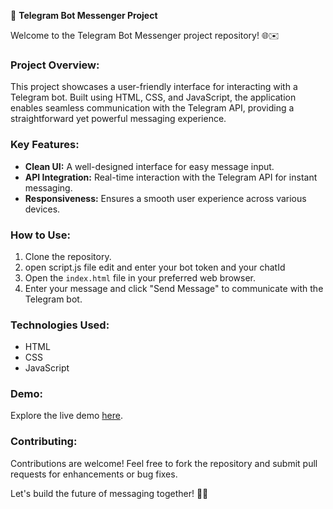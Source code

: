 🚀 **Telegram Bot Messenger Project**

Welcome to the Telegram Bot Messenger project repository! 🌐✉️

### Project Overview:
This project showcases a user-friendly interface for interacting with a Telegram bot. Built using HTML, CSS, and JavaScript, the application enables seamless communication with the Telegram API, providing a straightforward yet powerful messaging experience.

### Key Features:
- **Clean UI:** A well-designed interface for easy message input.
- **API Integration:** Real-time interaction with the Telegram API for instant messaging.
- **Responsiveness:** Ensures a smooth user experience across various devices.

### How to Use:
1. Clone the repository.
2. open script.js file edit and enter your bot token and your chatId
3. Open the `index.html` file in your preferred web browser.
4. Enter your message and click "Send Message" to communicate with the Telegram bot.

### Technologies Used:
- HTML
- CSS
- JavaScript

### Demo:
Explore the live demo [here](#).

### Contributing:
Contributions are welcome! Feel free to fork the repository and submit pull requests for enhancements or bug fixes.

Let's build the future of messaging together! 🤖💬
